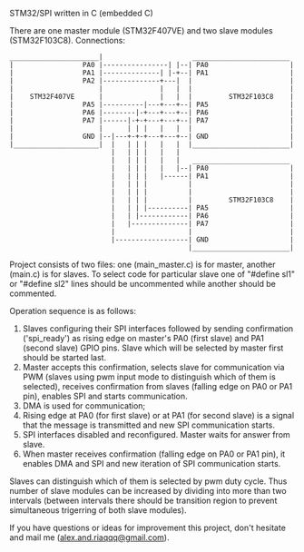 STM32/SPI written in C (embedded C)

There are one master module (STM32F407VE) and two slave modules (STM32F103C8). Connections:
```
______________________|                      ________________________
|                 PA0 |----------------| |--| PA0                    |
|                 PA1 |--------------| |-+--| PA1                    |    
|                 PA2 |--------------+---|  |                        |
|                     |              |   |  |                        |
|    STM32F407VE      |              |   |  |         STM32F103C8    |
|                 PA5 |----------|---+---+--| PA5                    |
|                 PA6 |--------|-+---+---+--| PA6                    |
|                 PA7 |------|-+-+---+---+--| PA7                    |
|                     |      | | |   |   |  |                        |
|                 GND |--|---+-+-+---+---+--| GND                    |
|_____________________|  |   | | |   |   |  |________________________|
                         |   | | |   |   |
                         |   | | |   |   |   ________________________
                         |   | | |   |   |--| PA0                    |
                         |   | | |   |------| PA1                    |    
                         |   | | |          |                        |
                         |   | | |          |                        |
                         |   | | |          |         STM32F103C8    |
                         |   | | |----------| PA5                    |
                         |   | |------------| PA6                    |
                         |   |--------------| PA7                    |
                         |                  |                        |
                         |------------------| GND                    |
                                            |________________________|
```
Project consists of two files: one (main_master.c) is for master, another (main.c) is for slaves. To select code for particular slave one of "#define sl1" or "#define sl2" lines should be uncommented while another should be commented.

Operation sequence is as follows:

1. Slaves configuring their SPI interfaces followed by sending confirmation ('spi_ready') as rising edge on master's PA0 (first slave) and PA1 (second slave) GPIO pins. Slave which will be selected by master first should be started last.
2. Master accepts this confirmation, selects slave for communication via PWM (slaves using pwm input mode to distinguish which of them is selected), receives confirmation from slaves (falling edge on PA0 or PA1 pin), enables SPI and starts communication.
3. DMA is used for communication;
4. Rising edge at PA0 (for first slave) or at PA1 (for second slave) is a signal that the message is transmitted and new SPI communication starts.
5. SPI interfaces disabled and reconfigured. Master waits for answer from slave.
6. When master receives confirmation (falling edge on PA0 or PA1 pin), it enables DMA and SPI and new iteration of SPI communication starts.

Slaves can distinguish which of them is selected by pwm duty cycle. Thus number of slave modules can be increased by dividing into more than two intervals (between intervals there should be transition region to prevent simultaneous trigerring of both slave modules).

If you have questions or ideas for improvement this project, don't hesitate and mail me (alex.and.riaqqq@gmail.com).
